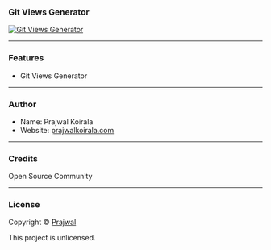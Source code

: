 ### Git Views Generator

[![Git Views Generator](http://hits.dwyl.com/complexorganizations/git-views-generator.svg)](https://github.com/complexorganizations/git-views-generator)

---
### Features
- Git Views Generator

---
### Author
* Name: Prajwal Koirala
* Website: [prajwalkoirala.com](https://www.prajwalkoirala.com)

---	
### Credits
Open Source Community

---
### License
Copyright © [Prajwal](https://github.com/prajwal-koirala)

This project is unlicensed.
